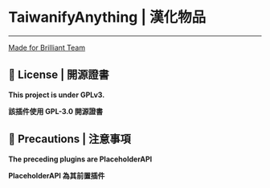 # TaiwanifyAnything | 漢化物品

---

[Made for Brilliant Team](https://discord.gg/5MHGpAFGEN "The Copyright of the entire source codes is owned by NCT-skyouo according to Article 10 the Copyright Law of the Republic of China.")

## 📃 License | 開源證書

**This project is under GPLv3.**

**該插件使用 GPL-3.0 開源證書**

## 🔴 Precautions | 注意事項

**The preceding plugins are PlaceholderAPI**

**PlaceholderAPI 為其前置插件**


